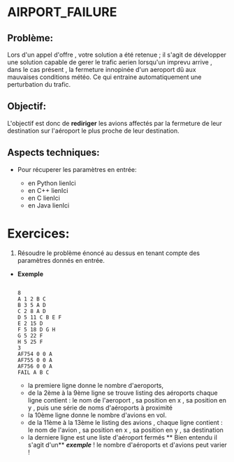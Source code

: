 # AIRPORT_FAILURE

## Problème:
Lors d'un appel d'offre , votre solution a été retenue ; il s'agit de développer une solution capable de gerer le trafic aerien lorsqu'un
imprevu arrive , dans le cas présent , la fermeture innopinée d'un aeroport dû aux mauvaises conditions météo.
Ce qui entraine automatiquement une perturbation du trafic.

## Objectif:
L'objectif est donc de **rediriger** les avions affectés par la fermeture de leur destination sur l'aéroport le plus proche de leur destination.

## Aspects techniques:
+ Pour récuperer les paramètres en entrée:

  + en Python lienIci
  + en C++ lienIci
  + en C lienIci
  + en Java lienIci
  
  
# Exercices:

1) Résoudre le problème énoncé au dessus en tenant compte des paramètres donnés en entrée.

+ **Exemple**
  ```
  
  8
  A 1 2 B C
  B 3 5 A D
  C 2 8 A D
  D 5 11 C B E F
  E 2 15 D
  F 5 18 D G H
  G 5 22 F
  H 5 25 F
  3
  AF754 0 0 A
  AF755 0 0 A
  AF756 0 0 A
  FAIL A B C
  ```
  + la premiere ligne donne le nombre d'aeroports,
  + de la 2ème à la 9ème ligne se trouve listing des aéroports 
  chaque ligne contient : le nom de l'aeroport , sa position en x , sa position en y , puis une série de noms d'aéroports à proximité
  + la 10ème ligne donne le nombre d'avions en vol.
  + de la 11ème à la 13ème le listing des avions , chaque ligne contient : le nom de l'avion , sa position en x , sa position en y , sa destination
  + la derniere ligne est une liste d'aéroport fermés
  ** Bien entendu il s'agit d'un** ***exemple*** ! le nombre d'aéroports et d'avions peut varier !
